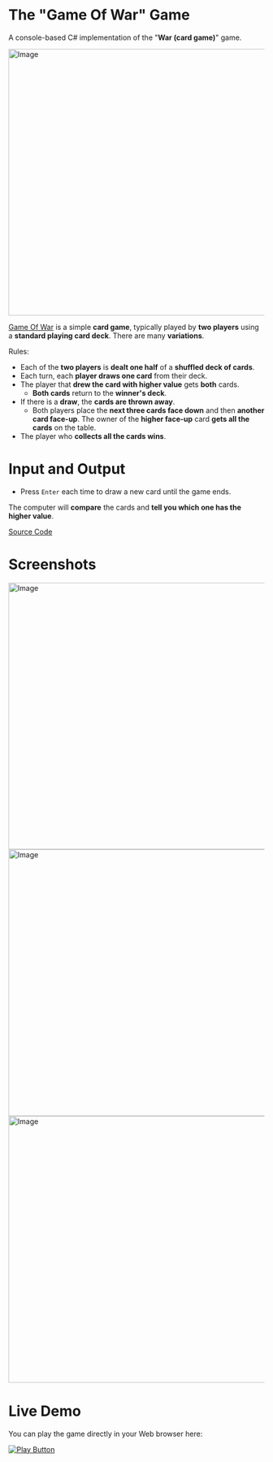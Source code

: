 # The "Game Of War" Game
A console-based C# implementation of the "**War (card game)**" game.

<img alt="Image" width="525px" src="https://user-images.githubusercontent.com/85368212/174969843-0b2c231a-8a25-42a0-aa03-f0764903682e.png" />

[Game Of War](https://en.wikipedia.org/wiki/War_(card_game)) is a simple **card game**, typically played by **two players** using a **standard playing card deck**. There are many **variations**.

Rules:
- Each of the **two players** is **dealt one half** of a **shuffled deck of cards**.
- Each turn, each **player draws one card** from their deck.               
- The player that **drew the card with higher value** gets **both** cards.      
  - **Both cards** return to the **winner's deck**.         
- If there is a **draw**, the **cards are thrown away**.    
  - Both players place the **next three cards face down** and then **another card face-up**. The owner of the **higher face-up** card **gets all the cards** on the table. 
- The player who **collects all the cards wins**.  

# Input and Output
- Press `Enter` each time to draw a new card until the game ends.  

The computer will **compare** the cards and **tell you which one has the higher value**.

[Source Code](GameOfWar.cs)

# Screenshots

<img alt="Image" width="525px" src="https://user-images.githubusercontent.com/85368212/177323960-02aaab18-1d8a-46fd-a3c2-4c924b126bb0.png" />

<img alt="Image" width="525px" src="https://user-images.githubusercontent.com/85368212/177324156-01d46572-19c2-49ed-a5d9-6727ca994f32.png" />

<img alt="Image" width="525px" src="https://user-images.githubusercontent.com/85368212/177001409-ee524d81-d018-4bac-8ffd-45547492c3c6.png" />

# Live Demo
You can play the game directly in your Web browser here:

[<img alt="Play Button" src="https://user-images.githubusercontent.com/85368212/177325385-4ae44df7-ddeb-4a85-9737-51ffd91398c2.png" />](https://replit.com/@PetarPaunov/Game-of-WarCards#Main.cs)

